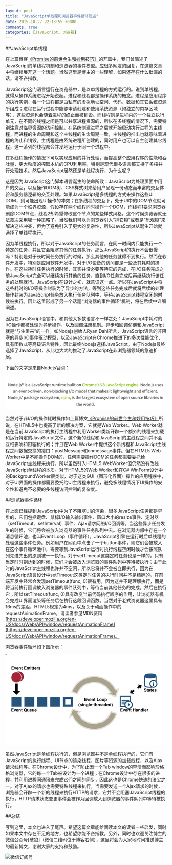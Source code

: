 ```yaml
---
layout: post
title: "JavaScript单线程和浏览器事件循环简述"
date: 2015-10-27 22:13:55 +0800
comments: true
categories: [JavaScript, 浏览器]
---
```


##JavaScript单线程

在上篇博客[《Promise的前世今生和妙用技巧》](http://greengerong.com/blog/2015/10/22/promisede-miao-yong/)的开篇中，我们曾简述了JavaScript的单线程机制和浏览器的事件模型。应很多网友的回复，在这篇文章中将继续展开这一个话题。当然这里是博主的一些理解，如果还存在什么纰漏的话，请不吝指教。

JavaScript这门语言运行在浏览器中，是以单线程的方式运行的。说到单线程，就得从操作系统进程开始说起。进程和线程都是操作系统的概念。进程是应用程序的执行实例，每一个进程都是由私有的虚拟地址空间、代码、数据和其它系统资源所组成；进程在运行过程中能够申请创建和使用系统资源（如独立的内存区域等），这些资源也会随着进程的终止而被销毁。而线程则是进程内的一个独立执行单元，在不同的线程之间是可以共享进程资源的，所以在多线程的情况下，需要特别注意对临界资源的访问控制。在系统创建进程之后就开始启动执行进程的主线程，而进程的生命周期和这个主线程的生命周期一致，主线程的推出也就意味着进程的终止和销毁。主线程是由系统进程所创建的，同时用户也可以自主创建其它线程，这一系列的线程都会并发地运行于同一个进程中。

在多线程操作的情况下可以实现应用的并行处理，而提高整个应用程序的性能和吞吐量，更大粒度的榨取本机的CPU利用率，特别是现代很多语言都支持了多核并行处理技术。然后JavaScript居然还是单线程执行，为什么呢？

这是因为JavaScript这门脚本语言诞生的使命所致：JavaScript为处理页面中用户的交互，以及操作DOM树、CSS样式树来给用户呈现一份动态而丰富的交互体验和服务器逻辑的交互处理。如果JavaScript是多线程的方式来操作这些UI DOM，则可能出现UI操作的冲突；在多线程的交互下，处于UI中的DOM节点就可能成为一个临界资源，假设存在两个线程同时操作一个DOM，而线程1要求浏览器删除DOM节点，线程2却希望修改这个节点的某些样式风格。这个时候浏览器就无法裁决采用哪一种策略了。当然我们可以为浏览器引入“排它锁”或者是“乐观锁”来解决这些冲突，但为了避免引入了更大的复杂性，所以JavaScript从诞生开始就选择了单线程执行。

因为单线程执行，所以对于JavaScript的任务而言，在同一时间内只能执行一个特定的任务，并且它会阻塞其他的任务执行。那么JavaScript的执行不会很慢吗？特别是对于长时间任务执行的时候，那么其他的任务就得不到执行。然而在软件开发中，特别是应用软件开发中，对于I/O设备的访问都是一些及其耗时的操作。在这些耗时任务执行的时候，其实并没必要等待它的完成，在I/O任务完成之前JavaScript完全可以继续执行其他的任务，直到I/O任务完成后再继续执行该任务的处理就行。JavaScript在设计之初，就意识这一点。所以在JavaScript中将这些耗时的I/O等操作封装为了异步的方法，等到这些任务完成后就将后续的处理操作封装为JavaScript任务放入执行任务队列中，等待JavaScript线程空闲的时候被执行。因此这里形成了另一个话题“浏览器的事件循环”机制，将在后续中详细阐述。

因为在JavaScript语言中，和其他大多数语言不一样之处：JavaScript中耗时的I/O操作都被处理为异步操作，以及回调注册机制。异步和回调仿佛和JavaScript就是“与生俱来”的一样。如Nodejs创始人Ryan Dahl所言，JavaScript语言的非阻塞的异步I/O事件驱动模型，以及JavaScript在Chrome推进下的多次性能优化、具有函数式等高级语言特性，因此最终Nodejs选择JavaScript。由于Nodejs最终选择了JavaScript，从此也大大的推动了JavaScript在非浏览器领域的急速扩展。

下面的文字是来自Nodejs官网：

![nodejs-javascript-简介](/images/blog_img/nodejs-javascript-简介.png)

当然对于非I/O的操作耗时操作如上篇博文[《Promise的前世今生和妙用技巧》](http://greengerong.com/blog/2015/10/22/promisede-miao-yong/)所说，在HTML5中也提高了新的解决方案，它就是Web Worker。Web Worker就是在当前JavaScript的执行主线程中利用Worker类新开辟一个额外的线程来加载和运行特定的JavaScript文件，这个新的线程和JavaScript的主线程之间并不会互相影响和阻塞执行的；并且在Web Worker中提供这个新线程和JavaScript主线程之间数据交换的接口：postMessage和onmessage事件。但在HTML5 Web Worker中是不能操作DOM的，任何需要操作DOM的任务都需要委托给JavaScript主线程来执行，所以虽然引入HTML5 WebWorker但仍然没有改线JavaScript单线程的本质。对于HTML5的Web Worker和在C# WinForm设计中的BackgroundWorker很类似，对于这类GUI（图形化界面）操作的应用程序中，对于UI界面的操作都需要委托给UI主线程来执行，避免多线程情况下UI操作的安全性和避免不必要的多线程访问控制的复杂度。


##浏览器事件循环

在上面已经提到JavaScript中为了不阻塞UI的渲染，很多JavaScript任务都是异步的，它们包括键盘、鼠标I/O输入输出事件、窗口大小的resize事件、定时器（setTimeout、setInterval）事件、Ajax请求网络I/O回调等。当这些异步任务发生的时候，它们将会被放入浏览器的事件任务队列中去。在浏览器内部中存在一个消息循环池，也叫Event Loop（事件循环），JavaScript引擎在运行时后单线程的处理这些事件任务。例如用户在网页中点击了一个button事件，则它们会被放入在这个事件循环池中，需要等到JavaScript运行时执行线程空闲时候才会按照队列先进先出的原则被一一执行。对于setTimeout这类定时任务也是一样的，只有当定时时刻达到的时候，它们才会被放入浏览器的事件队列中等待被执行；由于此时的JavaScript主线程也许并不空闲，所以它将并不会被立即执行，因为在JavaScript语言设计中setTimeout这类定时任务的执行时间并不是精确的。在前端开发中经常会发现setTimeout(func, 0)很有用，因为这并不是理解执行，而是将当前执行回调放入浏览器的事件队列中，等待当前其他任务的完成，然后在执行它；所以setTimeout(func, 0)具有改变当前代码执行顺序的作用，让浏览器有机会完成UI界面渲染等任务后在执行这段回调函数。当然对于老式浏览器这里具有16ms的差距，HTML5规定为4ms，以及关于动画操作中的requestAnimationFrame，请读者参见MDN资料[https://developer.mozilla.org/en-US/docs/Web/API/window/requestAnimationFrame](https://developer.mozilla.org/en-US/docs/Web/API/window/requestAnimationFrame)。

浏览器事件循环如下图所示：

![浏览器事件模型](/images/blog_img/browser-event-base.png)

虽然JavaScript是单线程执行的，但是浏览器并不是单线程执行的，它们有JavaScript的执行线程、UI节点的渲染线程，图片等资源的加载线程，以及Ajax请求线程等。在Chrome设计中，为了防止因一个Tab window的奔溃而影响珍格格浏览器，它的每一个Tab被设计为一个进程；在Chrome设计中存在很多的进程，并利用进程间通讯来完成它们之间的同步，因此这也是Chrome快速的法宝之一。对于Ajax的请求也需要特殊线程来执行，当需要发送一个Ajax请求的时候，浏览器会开辟一个新的线程来执行HTTP的请求，它并不会阻塞JavaScript线程的执行，HTTP请求状态变更事件会被作为回调放入到浏览器的事件队列中等待被执行。


##总结

写到这里，本文也进入了尾声。希望这篇文章能给阅读本文的读者一些启发，同时如果本文中存在不足的地方，也希望你能不吝指教。另外，同时也欢迎关注博主的微信公众号[破狼]（微信二维码位于博客右侧），这里将会为大家地时间推送博主的最新博文，谢谢大家的支持和鼓励。

![微信订阅号](http://greengerong.com/self/wei-xin-wolf-er-wei-ma.jpg)

